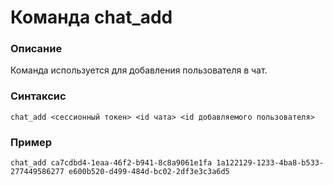 # Команда chat_add

### Описание
Команда используется для добавления пользователя в чат.

### Синтаксис
```
chat_add <сессионный токен> <id чата> <id добавляемого пользователя>
```

### Пример
```
chat_add ca7cdbd4-1eaa-46f2-b941-8c8a9061e1fa 1a122129-1233-4ba8-b533-277449586277 e600b520-d499-484d-bc02-2df3e3c3a6d5
```